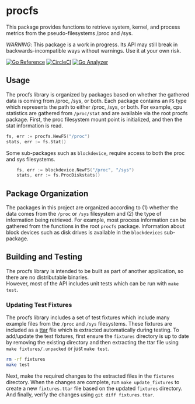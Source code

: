 # procfs

This package provides functions to retrieve system, kernel, and process
metrics from the pseudo-filesystems /proc and /sys.

*WARNING*: This package is a work in progress. Its API may still break in
backwards-incompatible ways without warnings. Use it at your own risk.

[![Go Reference](https://pkg.go.dev/badge/github.com/prometheus/procfs.svg)](https://pkg.go.dev/github.com/prometheus/procfs)
[![CircleCI](https://circleci.com/gh/prometheus/procfs/tree/master.svg?style=svg)](https://circleci.com/gh/prometheus/procfs/tree/master)
[![Go Analyzer](https://goreportcard.com/badge/github.com/prometheus/procfs)](https://goreportcard.com/report/github.com/prometheus/procfs)

## Usage

The procfs library is organized by packages based on whether the gathered data is coming from
/proc, /sys, or both.  Each package contains an `FS` type which represents the path to either /proc, 
/sys, or both.  For example, cpu statistics are gathered from
`/proc/stat` and are available via the root procfs package.  First, the proc filesystem mount
point is initialized, and then the stat information is read.

```go
fs, err := procfs.NewFS("/proc")
stats, err := fs.Stat()
```

Some sub-packages such as `blockdevice`, require access to both the proc and sys filesystems.

```go
    fs, err := blockdevice.NewFS("/proc", "/sys")
    stats, err := fs.ProcDiskstats()
```

## Package Organization

The packages in this project are organized according to (1) whether the data comes from the `/proc` or
`/sys` filesystem and (2) the type of information being retrieved.  For example, most process information
can be gathered from the functions in the root `procfs` package.  Information about block devices such as disk drives
is available in the `blockdevices` sub-package.

## Building and Testing

The procfs library is intended to be built as part of another application, so there are no distributable binaries.  
However, most of the API includes unit tests which can be run with `make test`.

### Updating Test Fixtures

The procfs library includes a set of test fixtures which include many example files from
the `/proc` and `/sys` filesystems.  These fixtures are included as a [ttar](https://github.com/ideaship/ttar) file
which is extracted automatically during testing.  To add/update the test fixtures, first
ensure the `fixtures` directory is up to date by removing the existing directory and then
extracting the ttar file using `make fixtures/.unpacked` or just `make test`.

```bash
rm -rf fixtures
make test
```

Next, make the required changes to the extracted files in the `fixtures` directory.  When
the changes are complete, run `make update_fixtures` to create a new `fixtures.ttar` file
based on the updated `fixtures` directory.  And finally, verify the changes using
`git diff fixtures.ttar`.
